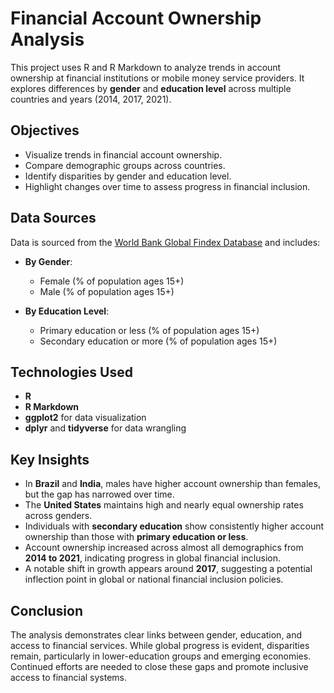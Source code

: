 # Financial Account Ownership Analysis

This project uses R and R Markdown to analyze trends in account ownership at financial institutions or mobile money service providers. It explores differences by **gender** and **education level** across multiple countries and years (2014, 2017, 2021).

## Objectives

- Visualize trends in financial account ownership.
- Compare demographic groups across countries.
- Identify disparities by gender and education level.
- Highlight changes over time to assess progress in financial inclusion.

## Data Sources

Data is sourced from the [World Bank Global Findex Database](https://globalfindex.worldbank.org/) and includes:

- **By Gender**:  
  - Female (% of population ages 15+)  
  - Male (% of population ages 15+)

- **By Education Level**:  
  - Primary education or less (% of population ages 15+)  
  - Secondary education or more (% of population ages 15+)

## Technologies Used

- **R**
- **R Markdown**
- **ggplot2** for data visualization
- **dplyr** and **tidyverse** for data wrangling

## Key Insights

- In **Brazil** and **India**, males have higher account ownership than females, but the gap has narrowed over time.
- The **United States** maintains high and nearly equal ownership rates across genders.
- Individuals with **secondary education** show consistently higher account ownership than those with **primary education or less**.
- Account ownership increased across almost all demographics from **2014 to 2021**, indicating progress in global financial inclusion.
- A notable shift in growth appears around **2017**, suggesting a potential inflection point in global or national financial inclusion policies.

## Conclusion

The analysis demonstrates clear links between gender, education, and access to financial services. While global progress is evident, disparities remain, particularly in lower-education groups and emerging economies. Continued efforts are needed to close these gaps and promote inclusive access to financial systems.

